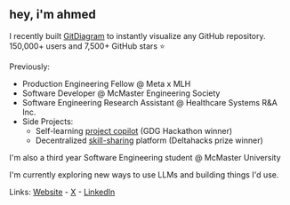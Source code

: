 ## hey, i'm ahmed

I recently built [GitDiagram](https://gitdiagram.com) to instantly visualize any GitHub repository. 150,000+ users and 7,500+ GitHub stars ⭐

Previously:
- Production Engineering Fellow @ Meta x MLH
- Software Developer @ McMaster Engineering Society
- Software Engineering Research Assistant @ Healthcare Systems R&A Inc.
- Side Projects:
  - Self-learning [project copilot](https://github.com/ahmedkhaleel2004/DeepEnd-hackathon) (GDG Hackathon winner)
  - Decentralized [skill-sharing](https://github.com/ahmedkhaleel2004/intellex) platform (Deltahacks prize winner)

I'm also a third year Software Engineering student @ McMaster University

I'm currently exploring new ways to use LLMs and building things I'd use.

Links: [Website](https://ahmedkhaleel.dev) - [X](https://x.com/ahmedkhaleel04) - [LinkedIn](https://www.linkedin.com/in/ahmedkhaleel2004/)
